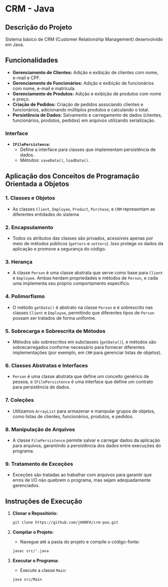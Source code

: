 
# CRM - Java

## Descrição do Projeto

Sistema básico de CRM (Customer Relationship Management) desenvolvido em Java.

## Funcionalidades

- **Gerenciamento de Clientes:** Adição e exibição de clientes com nome, e-mail e CPF.
- **Gerenciamento de Funcionários:** Adição e exibição de funcionários com nome, e-mail e matrícula.
- **Gerenciamento de Produtos:** Adição e exibição de produtos com nome e preço.
- **Criação de Pedidos:** Criação de pedidos associando clientes e funcionários, adicionando múltiplos produtos e calculando o total.
- **Persistência de Dados:** Salvamento e carregamento de dados (clientes, funcionários, produtos, pedidos) em arquivos utilizando serialização.


### Interface

- **`IFilePersistence`:**
  - Define a interface para classes que implementam persistência de dados.
  - Métodos: `saveData()`, `loadData()`.

## Aplicação dos Conceitos de Programação Orientada a Objetos

### 1. **Classes e Objetos**
   - As classes `Client`, `Employee`, `Product`, `Purchase`, e `CRM` representam as diferentes entidades do sistema

### 2. **Encapsulamento**
   - Todos os atributos das classes são privados, acessíveis apenas por meio de métodos públicos (`getters` e `setters`). Isso protege os dados da aplicação e promove a segurança do código.

### 3. **Herança**
   - A classe `Person` é uma classe abstrata que serve como base para `Client` e `Employee`. Ambas herdam propriedades e métodos de `Person`, e cada uma implementa seu próprio comportamento específico.

### 4. **Polimorfismo**
   - O método `getData()` é abstrato na classe `Person` e é sobrescrito nas classes `Client` e `Employee`, permitindo que diferentes tipos de `Person` possam ser tratados de forma uniforme.

### 5. **Sobrecarga e Sobrescrita de Métodos**
   - Métodos são sobrescritos em subclasses (`getData()`), e métodos são sobrecarregados conforme necessário para fornecer diferentes implementações (por exemplo, em `CRM` para gerenciar listas de objetos).

### 6. **Classes Abstratas e Interfaces**
   - `Person` é uma classe abstrata que define um conceito genérico de pessoa, e `IFilePersistence` é uma interface que define um contrato para persistência de dados.

### 7. **Coleções**
   - Utilizamos `ArrayList` para armazenar e manipular grupos de objetos, como listas de clientes, funcionários, produtos, e pedidos.

### 8. **Manipulação de Arquivos**
   - A classe `FilePersistence` permite salvar e carregar dados da aplicação para arquivos, garantindo a persistência dos dados entre execuções do programa.

### 9. **Tratamento de Exceções**
   - Exceções são tratadas ao trabalhar com arquivos para garantir que erros de I/O não quebrem o programa, mas sejam adequadamente gerenciados.

## Instruções de Execução

1. **Clonar o Repositório:**
   ```bash
   git clone https://github.com/jHONFK/crm-poo.git
   ```
   
2. **Compilar o Projeto:**
   - Navegue até a pasta do projeto e compile o código-fonte:
   ```bash
   javac src/*.java
   ```

3. **Executar o Programa:**
   - Execute a classe `Main`:
   ```bash
   java src/Main
   ```

